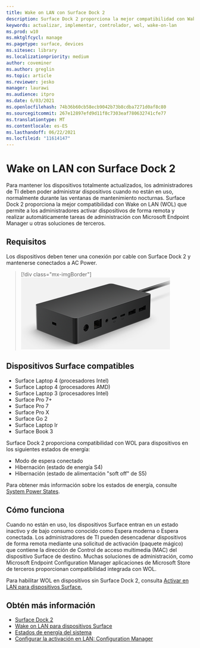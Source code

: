 ```yaml
---
title: Wake on LAN con Surface Dock 2
description: Surface Dock 2 proporciona la mejor compatibilidad con Wake on LAN (WOL) que permite a los administradores activar dispositivos de forma remota y realizar automáticamente tareas de administración.
keywords: actualizar, implementar, controlador, wol, wake-on-lan
ms.prod: w10
ms.mktglfcycl: manage
ms.pagetype: surface, devices
ms.sitesec: library
ms.localizationpriority: medium
author: coveminer
ms.author: greglin
ms.topic: article
ms.reviewer: jesko
manager: laurawi
ms.audience: itpro
ms.date: 6/03/2021
ms.openlocfilehash: 74b36b60cb58ecb9042b73b8cdba7271d0af8c80
ms.sourcegitcommit: 267e12897efd9d11f8c7303eaf780632741cfe77
ms.translationtype: MT
ms.contentlocale: es-ES
ms.lasthandoff: 06/22/2021
ms.locfileid: "11614147"
---
```

# <a name="wake-on-lan-with-surface-dock-2"></a>Wake on LAN con Surface Dock 2

Para mantener los dispositivos totalmente actualizados, los administradores de TI deben poder administrar dispositivos cuando no están en uso, normalmente durante las ventanas de mantenimiento nocturnas. Surface Dock 2 proporciona la mejor compatibilidad con Wake on LAN (WOL) que permite a los administradores activar dispositivos de forma remota y realizar automáticamente tareas de administración con Microsoft Endpoint Manager u otras soluciones de terceros.

## <a name="requirements"></a>Requisitos

Los dispositivos deben tener una conexión por cable con Surface Dock 2 y mantenerse conectados a AC Power.

> [!div class="mx-imgBorder"]
> ![Surface Dock 2](images/surface-dock2-angled.png)

## <a name="supported-surface-devices"></a>Dispositivos Surface compatibles

- Surface Laptop 4 (procesadores Intel)
- Surface Laptop 4 (procesadores AMD)
- Surface Laptop 3 (procesadores Intel)
- Surface Pro 7+
- Surface Pro 7
- Surface Pro X
- Surface Go 2
- Surface Laptop Ir
- Surface Book 3

Surface Dock 2 proporciona compatibilidad con WOL para dispositivos en los siguientes estados de energía:

- Modo de espera conectado
- Hibernación (estado de energía S4)
- Hibernación (estado de alimentación "soft off" de S5)

Para obtener más información sobre los estados de energía, consulte [System Power States](/windows/win32/power/system-power-states).

## <a name="how-it-works"></a>Cómo funciona

Cuando no están en uso, los dispositivos Surface entran en un estado inactivo y de bajo consumo conocido como Espera moderna o Espera conectada. Los administradores de TI pueden desencadenar dispositivos de forma remota mediante una solicitud de activación (paquete mágico) que contiene la dirección de Control de acceso multimedia (MAC) del dispositivo Surface de destino. Muchas soluciones de administración, como Microsoft Endpoint Configuration Manager aplicaciones de Microsoft Store de terceros proporcionan compatibilidad integrada con WOL.

Para habilitar WOL en dispositivos sin Surface Dock 2, consulta [Activar en LAN para dispositivos Surface.](wake-on-lan-for-surface-devices.md)

## <a name="learn-more"></a>Obtén más información

- [Surface Dock 2](https://www.microsoft.com/p/surface-dock-2-for-business/8q4hgc6kbmdq?)
- [Wake on LAN para dispositivos Surface](wake-on-lan-for-surface-devices.md)
- [Estados de energía del sistema](/windows/win32/power/system-power-states)
- [Configurar la activación en LAN: Configuration Manager](/mem/configmgr/core/clients/deploy/configure-wake-on-lan)

